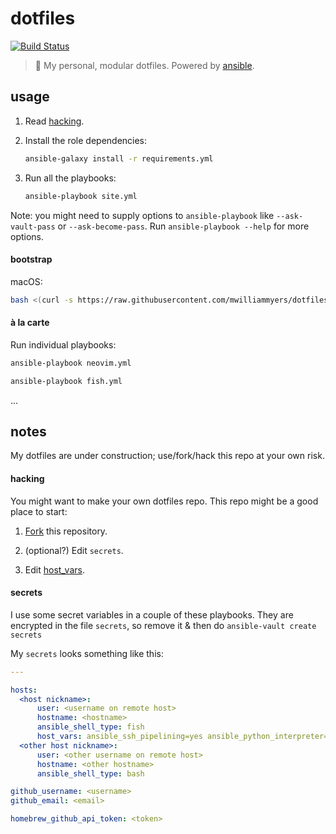 # dotfiles

[![Build Status](https://travis-ci.org/mwilliammyers/dotfiles.svg?branch=master)](https://travis-ci.org/mwilliammyers/dotfiles)

> :wrench: My personal, modular dotfiles. Powered by [ansible].


## usage

1. Read [hacking](#hacking).
1. Install the role dependencies:

    ```bash
    ansible-galaxy install -r requirements.yml
    ```
1. Run all the playbooks: 

    ```bash
    ansible-playbook site.yml
    ```

Note: you might need to supply options to `ansible-playbook` like
`--ask-vault-pass` or `--ask-become-pass`. Run `ansible-playbook --help`
for more options.

#### bootstrap 

macOS:

```bash
bash <(curl -s https://raw.githubusercontent.com/mwilliammyers/dotfiles/master/bootstrap-macos.sh)
```

#### à la carte

Run individual playbooks:

```bash
ansible-playbook neovim.yml 
```

```bash
ansible-playbook fish.yml 
```

...


## notes

My dotfiles are under construction; use/fork/hack this repo at your own risk.

#### hacking

You might want to make your own dotfiles repo. This repo might be a good place to start:

1. [Fork] this repository.

1. (optional?) Edit `secrets`.

1. Edit [host_vars].

#### secrets

I use some secret variables in a couple of these playbooks. They are encrypted
in the file `secrets`, so remove it & then do `ansible-vault create
secrets` 

My `secrets` looks something like this:

```yaml
---

hosts:
  <host nickname>:
      user: <username on remote host>
      hostname: <hostname>
      ansible_shell_type: fish
      host_vars: ansible_ssh_pipelining=yes ansible_python_interpreter=/usr/local/bin/python
  <other host nickname>:
      user: <other username on remote host>
      hostname: <other hostname>
      ansible_shell_type: bash

github_username: <username>
github_email: <email>

homebrew_github_api_token: <token>
```


[@mwilliammyers]: https://github.com/mwilliammyers
[GNU]: http://www.gnu.org/
[OS X]: http://www.apple.com/osx/
[Xcode]: https://developer.apple.com/xcode/
[ansible]: https://www.ansible.com/
[ansible_install]: http://docs.ansible.com/ansible/intro_installation.html
[aura]: https://github.com/aurapm/aura
[bash]: https://www.gnu.org/software/bash/manual/bashref.html
[coreutils]: http://www.gnu.org/software/coreutils/
[default variables]: defaults/main.yml
[dotstrap's]: https://github.com/dotstrap
[dotstrap]: https://github.com/dotstrap
[fasd]: https://github.com/clvv/fasd
[files]: files/
[Fork]: #fork-destination-box
[fish]: http://fishshell.com/
[homebrew]: https://github.com/Homebrew/homebrew
[host_vars]: host_vars/
[neovim]: https://github.com/neovim/neovim
[pip]: https://github.com/pypa/pip
[pure]: https://github.com/sindresorhus/pure
[speedcola]: https://github.com/mwilliammyers/speedcola
[variables]: vars/main.yml
[yaourt]: https://github.com/archlinuxfr/yaourt
[z]: https://github.com/rupa/z
[zsh]: http://zsh.sourceforge.net

